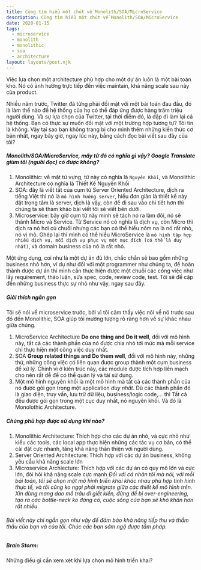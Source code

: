 ```yaml
---
title: Cùng tìm hiểu một chút về Monolith/SOA/MicroService
description: Cùng tìm hiểu một chút về Monolith/SOA/MicroService
date: 2020-01-15
tags:
  - microservice
  - monolith
  - monolithic
  - soa
  - architecture
layout: layouts/post.njk
---
```


Việc lựa chọn một architecture phù hợp cho một dự án luôn là một bài toán khó. Nó có ảnh hưởng trực tiếp đến việc maintain, khả năng scale sau này của product.

Nhiều năm trước, Twitter đã từng phải đối mặt với một bài toán đau đầu, đó là làm thế nào để hệ thống của họ có thể đáp ứng được hàng trăm triệu người dùng. Và sự lựa chọn của Twitter, tại thời điểm đó, là đập đi làm lại cả hệ thống.
Bạn có thực sự muốn đối mặt với một trường hợp tương tự? Tôi tin là không.
Vậy tại sao bạn không trang bị cho mình thêm những kiến thức cơ bản nhất, ngay bây giờ, ngay lúc này, bằng cách đọc bài viết sau đây của tôi?

##### Monolith/SOA/MicroService, mấy từ đó có nghĩa gì vậy? Google Translate giùm tôi (người đọc) có được không?
1. Monolithic: về mặt từ vựng, từ này có nghĩa là `Nguyên Khối`, và Monolithic Architecture có nghĩa là Thiết Kế Nguyên Khối
2. SOA: đây là viết tắt của cụm từ Server Oriented Architecture, dịch ra tiếng Việt thì nó là `mô hình hướng server`, hiểu đơn giản là thiết kế này đặt trọng tâm là server, dịch là vậy, còn để đi sau vào chi tiết hơn thì chúng ta sẽ tham khảo bài viết tôi sẽ viết bên dưới.
3. Microservice: bây giờ cụm từ này mình sẽ tách nó ra làm đôi, nó sẽ thành Micro và Service. Từ Service nó có nghĩa là dịch vụ, còn Micro thì dịch ra nó hơi củ chuối nhưng các bạn có thể hiểu nôm na là nó rất nhỏ, nó vi mô. Ghép lại thì mình có thể hiểu MicroService là `mô hình tập hợp nhiều dịch vụ, mỗi dịch vụ phục vụ một mục đích (có thể là duy nhất)`, và domain business của nó là rất nhỏ.

Một ứng dụng, coi như là một dự án đủ lớn, chắc chắn sẽ bao gồm những business nhỏ hơn, ví dụ như đối với một programmer như chúng ta, để hoàn thành được dự án thì mình cần thực hiện được một chuỗi các công việc như lấy requirement, thảo luận, sửa spec, code, review code, test. Tôi sẽ đề cập đến những business thực sự nhỏ như vậy, ngay sau đây.

##### Giải thích ngắn gọn
Tôi sẽ nói về microservice trước, bởi vì tôi cảm thấy việc nói về nó trước sau đó đến Monolithic, SOA giúp tôi mường tượng rõ ràng hơn về sự khác nhau giữa chúng.
1. MicroService Architecture **Do one thing and Do it well**, đối với mô hình này, tất cả các thành phần của nó được chia nhỏ tới mức mà mỗi service chỉ thực hiện một công việc duy nhất.
2. SOA **Group related things and Do them well**, đối với mô hình này, những thứ, những công việc có liên quan được group thành một cụm business để xử lý. Chính vì ở kiến trúc này, các module được tích hợp liền mạch cho nên rất dễ để có thể quản lý và tái sử dụng.
3. Một mô hình nguyên khối là một mô hình mà tất cả các thành phần của nó được gói gọn trong một application _duy nhất_. Dù các thành phần đó là giao diện, truy vấn, lưu trữ dữ liệu, business/logic code,... thì Tất cả đều được gói gọn trong một cục duy nhất, nó nguyên khối. Và đó là Monolothic Architecture.

##### Chúng phù hợp được sử dụng khi nào?
1. Monolithic Architecture: Thích hợp cho các dự án nhỏ, và cực nhỏ như kiểu các tools, các local app thực hiện những các tác vụ cơ bản, có thể cài đặt cực nhanh, tăng khả năng thân thiện với người dùng.
2. Server Oriented Architecture: Thích hợp với các dự án business, không yêu cầu khả năng scale lớn
3. Microservice Archiecture: Thích hợp với các dự án có quy mô lớn và cực lớn, đòi hỏi khả năng scale cực mạnh
_Đối với cá nhân tôi mà nói, với mỗi bài toán, tôi sẽ chọn một mô hình triển khai khác nhau phù hợp tình hình thực tế, và tôi cũng ko ngại phải migrate giữa các thiết kế mô hình trên. Xin đừng mang dao mổ trâu đi giết kiến, đừng để bị over-engineering, tạo ra các bottle-neck ko đáng có, cuộc sống của bạn sẽ khó khăn hơn rất nhiều_
 
###### Bài viết này chỉ ngắn gọn như vậy để đảm bảo khả năng tiếp thu và thẩm thấu của bạn và của tôi. Chúc các bạn sớm ngộ được tâm pháp.

##### Brain Storm:
Những điều gì cần xem xét khi lựa chọn mô hình triển khai?